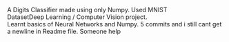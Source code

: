 A Digits Classifier made using only Numpy. Used MNIST  
DatasetDeep Learning / Computer Vision project.  
Learnt basics of Neural Networks and Numpy.
5 commits and i still cant get a newline in Readme file. Someone help
